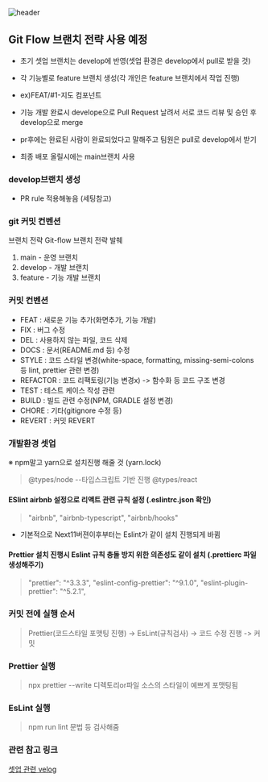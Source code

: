![header](https://capsule-render.vercel.app/api?type=waving&color=238636&height=300&section=header&text=ReadySetGo&fontSize=70&animation=fadeIn&fontAlignY=38&desc=Frontend&descAlignY=60&fontColor=ffffff)


## Git Flow 브랜치 전략 사용 예정

- 초기 셋업 브랜치는 develop에 반영(셋업 환경은 develop에서 pull로 받을 것)

- 각 기능별로 feature 브랜치 생성(각 개인은 feature 브랜치에서 작업 진행)

- ex)FEAT/#1-지도 컴포넌트

- 기능 개발 완료시 develope으로 Pull Request 날려서 서로 코드 리뷰 및 승인 후 develop으로 merge

- pr후에는 완료된 사람이 완료되었다고 말해주고 팀원은 pull로 develop에서 받기

- 최종 배포 올릴시에는 main브랜치 사용

### develop브랜치 생성

- PR rule 적용해놓음 (세팅참고) 

### git 커밋 컨벤션

브랜치 전략
Git-flow 브랜치 전략 발췌
1) main - 운영 브랜치
2) develop - 개발 브랜치
3) feature - 기능 개발 브랜치


### 커밋 컨벤션
- FEAT : 새로운 기능 추가(화면추가, 기능 개발)
- FIX : 버그 수정
- DEL : 사용하지 않는 파일, 코드 삭제
- DOCS : 문서(README.md 등) 수정
- STYLE : 코드 스타일 변경(white-space, formatting, missing-semi-colons 등 lint, prettier 관련 변경)
- REFACTOR : 코드 리팩토링(기능 변경x) -> 함수화 등 코드 구조 변경
- TEST : 테스트 케이스 작성 관련
- BUILD : 빌드 관련 수정(NPM, GRADLE 설정 변경)
- CHORE : 기타(gitignore 수정 등)
- REVERT : 커밋 REVERT


### 개발환경 셋업
※ npm말고 yarn으로 설치진행 해줄 것 (yarn.lock)
> @types/node --타입스크립트 기반 진행
> @types/react

#### ESlint airbnb 설정으로 리액트 관련 규칙 설정 (.eslintrc.json 확인)
> "airbnb",
    "airbnb-typescript",
    "airbnb/hooks"
- 기본적으로 Next11버젼이후부터는 Eslint가 같이 설치 진행되게 바뀜

#### Prettier 설치 진행시 Eslint 규칙 충돌 방지 위한 의존성도 같이 설치 (.prettierc 파일 생성해주기)
>   "prettier": "^3.3.3",
    "eslint-config-prettier": "^9.1.0",
    "eslint-plugin-prettier": "^5.2.1",

### 커밋 전에 실행 순서
> Prettier(코드스타일 포맷팅 진행) -> EsLint(규칙검사) -> 코드 수정 진행 -> 커밋

### Prettier 실행

> npx prettier --write 디렉토리or파일
소스의 스타일이 예쁘게 포맷팅됨

### EsLint 실행
> npm run lint 
문법 등 검사해줌

### 관련 참고 링크
[셋업 관련 velog](https://velog.io/@xmun74/Next.js-TS%EC%97%90%EC%84%9C-ESLint-Prettier-%EC%84%A4%EC%A0%95%ED%95%98%EA%B8%B0)


